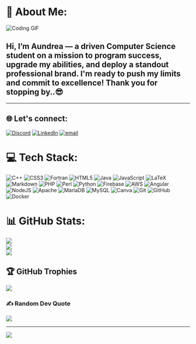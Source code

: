 # 💫 About Me:

![Coding GIF](https://media0.giphy.com/media/v1.Y2lkPTc5MGI3NjExbGlwanJwaTNiM2Y1eWFvZGY4cXczNDVwbWFhcmxzemZpdmdwYm90byZlcD12MV9pbnRlcm5hbF9naWZfYnlfaWQmY3Q9Zw/NKEt9elQ5cR68/giphy.gif)

## Hi, I’m Aundrea — a driven Computer Science student on a mission to program success, upgrade my abilities, and deploy a standout professional brand. I'm ready to push my limits and commit to excellence! Thank you for stopping by..😎

---
## 🌐 Let's connect:
[![Discord](https://img.shields.io/badge/Discord-%237289DA.svg?logo=discord&logoColor=white)](https://discord.gg/https://discord.com/users/u22747363_Aundrea/) [![LinkedIn](https://img.shields.io/badge/LinkedIn-%230077B5.svg?logo=linkedin&logoColor=white)](https://linkedin.com/in/http://www.linkedin.com/in/aundrea-ncube-1484a9356) [![email](https://img.shields.io/badge/Email-D14836?logo=gmail&logoColor=white)](mailto:aundreancu@gmail.com) 

# 💻 Tech Stack:
![C++](https://img.shields.io/badge/c++-%2300599C.svg?style=plastic&logo=c%2B%2B&logoColor=white) ![CSS3](https://img.shields.io/badge/css3-%231572B6.svg?style=plastic&logo=css3&logoColor=white) ![Fortran](https://img.shields.io/badge/Fortran-%23734F96.svg?style=plastic&logo=fortran&logoColor=white) ![HTML5](https://img.shields.io/badge/html5-%23E34F26.svg?style=plastic&logo=html5&logoColor=white) ![Java](https://img.shields.io/badge/java-%23ED8B00.svg?style=plastic&logo=openjdk&logoColor=white) ![JavaScript](https://img.shields.io/badge/javascript-%23323330.svg?style=plastic&logo=javascript&logoColor=%23F7DF1E) ![LaTeX](https://img.shields.io/badge/latex-%23008080.svg?style=plastic&logo=latex&logoColor=white) ![Markdown](https://img.shields.io/badge/markdown-%23000000.svg?style=plastic&logo=markdown&logoColor=white) ![PHP](https://img.shields.io/badge/php-%23777BB4.svg?style=plastic&logo=php&logoColor=white) ![Perl](https://img.shields.io/badge/perl-%2339457E.svg?style=plastic&logo=perl&logoColor=white) ![Python](https://img.shields.io/badge/python-3670A0?style=plastic&logo=python&logoColor=ffdd54) ![Firebase](https://img.shields.io/badge/firebase-%23039BE5.svg?style=plastic&logo=firebase) ![AWS](https://img.shields.io/badge/AWS-%23FF9900.svg?style=plastic&logo=amazon-aws&logoColor=white) ![Angular](https://img.shields.io/badge/angular-%23DD0031.svg?style=plastic&logo=angular&logoColor=white) ![NodeJS](https://img.shields.io/badge/node.js-6DA55F?style=plastic&logo=node.js&logoColor=white) ![Apache](https://img.shields.io/badge/apache-%23D42029.svg?style=plastic&logo=apache&logoColor=white) ![MariaDB](https://img.shields.io/badge/MariaDB-003545?style=plastic&logo=mariadb&logoColor=white) ![MySQL](https://img.shields.io/badge/mysql-4479A1.svg?style=plastic&logo=mysql&logoColor=white) ![Canva](https://img.shields.io/badge/Canva-%2300C4CC.svg?style=plastic&logo=Canva&logoColor=white) ![Git](https://img.shields.io/badge/git-%23F05033.svg?style=plastic&logo=git&logoColor=white) ![GitHub](https://img.shields.io/badge/github-%23121011.svg?style=plastic&logo=github&logoColor=white) ![Docker](https://img.shields.io/badge/docker-%230db7ed.svg?style=plastic&logo=docker&logoColor=white)
# 📊 GitHub Stats:
![](https://github-readme-stats.vercel.app/api?username=AundreaNcube&theme=synthwave&hide_border=false&include_all_commits=true&count_private=true)<br/>
![](https://nirzak-streak-stats.vercel.app/?user=AundreaNcube&theme=synthwave&hide_border=false)<br/>
![](https://github-readme-stats.vercel.app/api/top-langs/?username=AundreaNcube&theme=synthwave&hide_border=false&include_all_commits=true&count_private=true&layout=compact)

## 🏆 GitHub Trophies
![](https://github-profile-trophy.vercel.app/?username=AundreaNcube&theme=synthwave&no-frame=false&no-bg=false&margin-w=4)

### ✍️ Random Dev Quote
![](https://quotes-github-readme.vercel.app/api?type=horizontal&theme=radical)

---
[![](https://visitcount.itsvg.in/api?id=AundreaNcube&icon=2&color=5)](https://visitcount.itsvg.in)

<!-- Proudly created with GPRM ( https://gprm.itsvg.in ) -->

